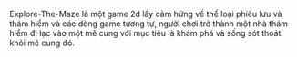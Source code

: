 Explore-The-Maze là một game 2d lấy cảm hứng về thể loại phiêu lưu và thám hiểm và các dòng game tương tự, người chơi trở thành một nhà thám hiểm đi lạc vào một mê cung với mục tiêu là khám phá và sống sót thoát khỏi mê cung đó.

